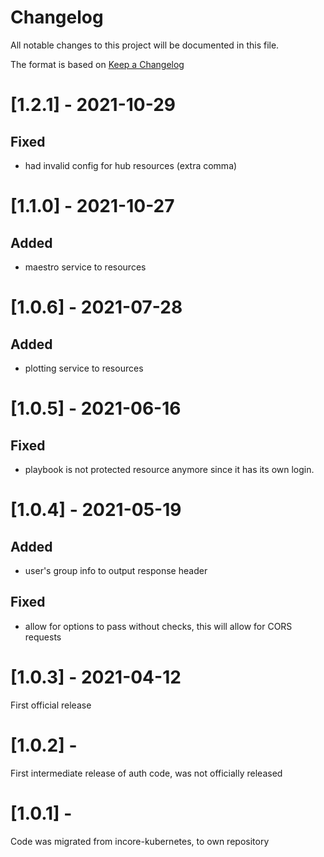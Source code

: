 # Changelog
All notable changes to this project will be documented in this file.

The format is based on [Keep a Changelog](http://keepachangelog.com/en/1.0.0/)

# [1.2.1] - 2021-10-29

## Fixed
- had invalid config for hub resources (extra comma)

# [1.1.0] - 2021-10-27
## Added
- maestro service to resources

# [1.0.6] - 2021-07-28
## Added
- plotting service to resources

# [1.0.5] - 2021-06-16
## Fixed
- playbook is not protected resource anymore since it has its own login.

# [1.0.4] - 2021-05-19
## Added
- user's group info to output response header

## Fixed
- allow for options to pass without checks, this will allow for CORS requests

# [1.0.3] - 2021-04-12

First official release

# [1.0.2] -

First intermediate release of  auth code, was not officially released

# [1.0.1] -

Code was migrated from incore-kubernetes, to own repository
